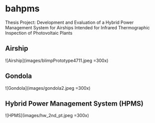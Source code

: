 # bahpms

Thesis Project:  Development and Evaluation of a Hybrid Power Management System for Airships Intended for Infrared Thermographic Inspection of Photovoltaic Plants

## Airship
![Airship](images/blimpPrototype4711.jpeg =300x)

## Gondola
![Gondola](images/gondola2.jpeg =300x)

## Hybrid Power Management System (HPMS)
![HPMS](images/hw_2nd_pt.jpeg =300x)
